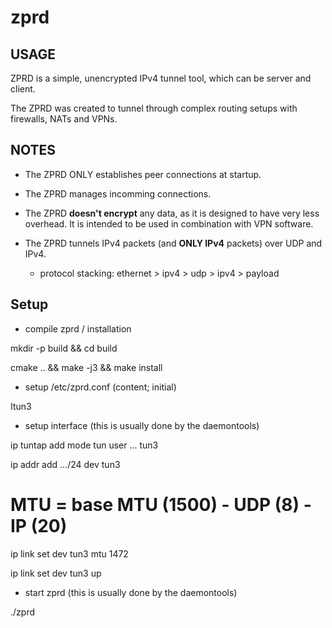# zprd

## USAGE

ZPRD is a simple, unencrypted IPv4 tunnel tool,
which can be server and client.

The ZPRD was created to tunnel through complex routing setups
with firewalls, NATs and VPNs.

## NOTES

 - The ZPRD ONLY establishes peer connections at startup.

 - The ZPRD manages incomming connections.

 - The ZPRD **doesn't encrypt** any data, as it is designed
   to have very less overhead. It is intended to be used
   in combination with VPN software.

 - The ZPRD tunnels IPv4 packets (and **ONLY IPv4** packets)
   over UDP and IPv4.

   - protocol stacking:
     ethernet > ipv4 > udp > ipv4 > payload

## Setup

 - compile zprd / installation

  mkdir -p build && cd build

  cmake .. && make -j3 && make install

 - setup /etc/zprd.conf (content; initial)

  Itun3

 - setup interface (this is usually done by the daemontools)

  ip tuntap add mode tun user ... tun3

  ip addr add .../24 dev tun3

  # MTU = base MTU (1500) - UDP (8) - IP (20)

  ip link set dev tun3 mtu 1472

  ip link set dev tun3 up

 - start zprd (this is usually done by the daemontools)

  ./zprd
